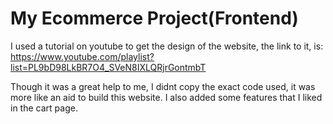 # My Ecommerce Project(Frontend)
I used a tutorial on youtube to get the design of the website, the link to it, is: https://www.youtube.com/playlist?list=PL9bD98LkBR7O4_SVeN8IXLQRjrGontmbT

Though it was a great help to me, I didnt copy the exact code used, it was more like an aid to build this website.
I also added some features that I liked in the cart page.
